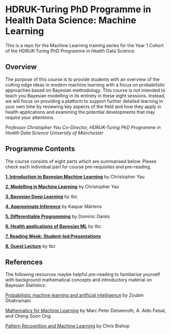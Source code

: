 # HDRUK-Turing PhD Programme in Health Data Science: Machine Learning 

This is a repo for the Machine Learning training series for the Year 1 Cohort of the HDRUK-Turing PhD Programme in Health Data Science.

## Overview

The purpose of this course is to provide students with an overview of the cutting edge ideas in modern machine learning with a focus on probabilistic approaches based on Bayesian methodology. This course is not intended to teach you Bayesian modelling in its entirety in these eight sessions. Instead, we will focus on providing a platform to support further detailed learning in your own time by reviewing key aspects of the field and how they apply in health applications and examining the potential developments that may require your attentions. 

*Professor Christopher Yau*
*Co-Director, HDRUK-Turing PhD Programme in Health Data Science*
*University of Manchester*

## Programme Contents

The course consists of eight parts which are summarised below. Please check each individual part for course pre-requisites and pre-reading.

[**1. Introduction to Bayesian Machine Learning**](intro-to-bayes.md) by Christopher Yau
  
[**2. Modelling in Machine Learning**](ml-modelling.md) by Christopher Yau

[**3. Bayesian Deep Learning**](bayes-deep-learning.md) by tbc
  
[**4. Approximate Inference**](approximate-inference.md) by Kaspar Märtens

[**5. Differentiable Programming**](differentiable-programming.md) by Dominic Danks

[**6. Health applications of Bayesian ML**](health-applications.md) by tbc

[**7. Reading Week: Student-led Presentations**](student-led.md)

[**8. Guest Lecture**](guest-lecture.md) by tbc

## References

The following resources maybe helpful pre-reading to familiarise yourself with background mathematical concepts and introductory material on Bayesian Statistics: 

[Probabilistic machine learning
and artificial intelligence](https://www.nature.com/articles/nature14541.pdf?origin=ppub) by Zoubin Ghahramani

[Mathematics for Machine Learning](https://mml-book.github.io/) by Marc Peter Deisenroth, A. Aldo Faisal, and Cheng Soon Ong.

[Pattern Recognition and Machine Learning](http://www.cs.man.ac.uk/~fumie/tmp/bishop.pdf) by Chris Bishop

